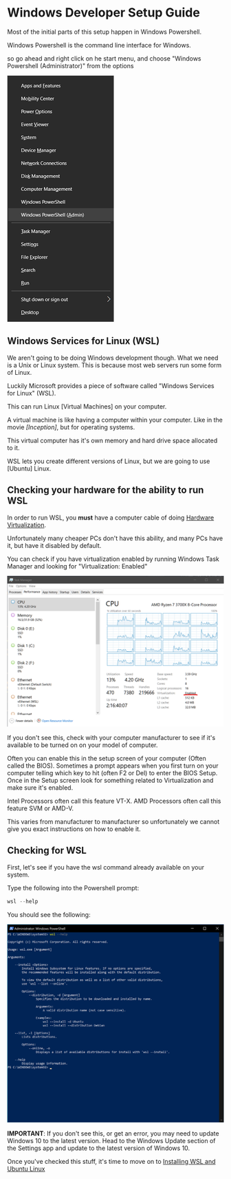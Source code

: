 # Windows Developer Setup Guide

Most of the initial parts of this setup happen in Windows Powershell.

Windows Powershell is the command line interface for Windows.

so go ahead and right click on he start menu, and choose "Windows Powershell (Administrator)" from the options

![Start Menu Right Click Menu](images/Start-Menu-Right-Click.png)

## Windows Services for Linux (WSL)

We aren't going to be doing Windows development though. What we need is a Unix
or Linux system. This is because most web servers run some form of Linux.

Luckily Microsoft provides a piece of software called "Windows Services for Linux" (WSL).

This can run Linux [Virtual Machines] on your computer.

A virtual machine is like having a computer within your computer.  Like in the movie
*[Inception]*, but for operating systems.

This virtual computer has it's own memory and hard drive space allocated to it.

WSL lets you create different versions of Linux, but we are going to use [Ubuntu] Linux.

## Checking your hardware for the ability to run WSL

In order to run WSL, you **must** have a computer cable of doing [Hardware Virtualization].

Unfortunately many cheaper PCs don't have this ability, and many PCs have it, but have it disabled by default.

You can check if you have virtualization enabled by running Windows Task Manager and looking for "Virtualization: Enabled"

![task manager](images/task-manager-virtualization-enabled.png)

If you don't see this, check with your computer manufacturer to see if it's available to be turned on on your model of computer. 

Often you can enable this in the setup screen of your computer (Often called the BIOS). Sometimes a prompt appears when you first turn on your computer telling which key to hit (often F2 or Del) to enter the BIOS Setup.  Once in the Setup screen look for something related to Virtualization and make sure it's enabled.

Intel Processors often call this feature VT-X.
AMD Processors often call this feature SVM or AMD-V.

This varies from manufacturer to manufacturer so unfortunately we cannot give you exact instructions on how to enable it.

## Checking for WSL

First, let's see if you have the wsl command already available on your system.

Type the following into the Powershell prompt:

```powershell
wsl --help
```

You should see the following:

![wsl help](images/wsl-help.png)

**IMPORTANT**: If you don't see this, or get an error, you may need to update Windows 10 to the
latest version.  Head to the Windows Update section of the Settings app and
update to the latest version of Windows 10.

Once you've checked this stuff, it's time to move on to [Installing WSL and Ubuntu Linux]

[Installing WSL and Ubuntu Linux]:wsl-ubuntu-setup.md

[Hardware Virtualization]:https://en.wikipedia.org/wiki/Hardware_virtualization
